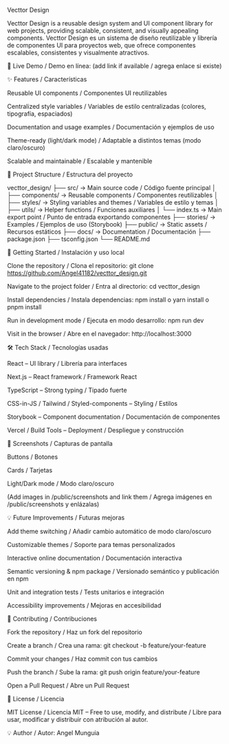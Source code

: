 Vecttor Design

Vecttor Design is a reusable design system and UI component library for web projects, providing scalable, consistent, and visually appealing components.
Vecttor Design es un sistema de diseño reutilizable y librería de componentes UI para proyectos web, que ofrece componentes escalables, consistentes y visualmente atractivos.

🔗 Live Demo / Demo en línea: (add link if available / agrega enlace si existe)

✨ Features / Características

Reusable UI components / Componentes UI reutilizables

Centralized style variables / Variables de estilo centralizadas (colores, tipografía, espaciados)

Documentation and usage examples / Documentación y ejemplos de uso

Theme-ready (light/dark mode) / Adaptable a distintos temas (modo claro/oscuro)

Scalable and maintainable / Escalable y mantenible

📂 Project Structure / Estructura del proyecto

vecttor_design/
├── src/ → Main source code / Código fuente principal
│ ├── components/ → Reusable components / Componentes reutilizables
│ ├── styles/ → Styling variables and themes / Variables de estilo y temas
│ ├── utils/ → Helper functions / Funciones auxiliares
│ └── index.ts → Main export point / Punto de entrada exportando componentes
├── stories/ → Examples / Ejemplos de uso (Storybook)
├── public/ → Static assets / Recursos estáticos
├── docs/ → Documentation / Documentación
├── package.json
├── tsconfig.json
└── README.md

🚀 Getting Started / Instalación y uso local

Clone the repository / Clona el repositorio:
git clone https://github.com/Angel41182/vecttor_design.git

Navigate to the project folder / Entra al directorio:
cd vecttor_design

Install dependencies / Instala dependencias:
npm install
o yarn install
o pnpm install

Run in development mode / Ejecuta en modo desarrollo:
npm run dev

Visit in the browser / Abre en el navegador: http://localhost:3000

🛠️ Tech Stack / Tecnologías usadas

React – UI library / Librería para interfaces

Next.js – React framework / Framework React

TypeScript – Strong typing / Tipado fuerte

CSS-in-JS / Tailwind / Styled-components – Styling / Estilos

Storybook – Component documentation / Documentación de componentes

Vercel / Build Tools – Deployment / Despliegue y construcción

📸 Screenshots / Capturas de pantalla

Buttons / Botones

Cards / Tarjetas

Light/Dark mode / Modo claro/oscuro

(Add images in /public/screenshots and link them / Agrega imágenes en /public/screenshots y enlázalas)

💡 Future Improvements / Futuras mejoras

Add theme switching / Añadir cambio automático de modo claro/oscuro

Customizable themes / Soporte para temas personalizados

Interactive online documentation / Documentación interactiva

Semantic versioning & npm package / Versionado semántico y publicación en npm

Unit and integration tests / Tests unitarios e integración

Accessibility improvements / Mejoras en accesibilidad

🤝 Contributing / Contribuciones

Fork the repository / Haz un fork del repositorio

Create a branch / Crea una rama: git checkout -b feature/your-feature

Commit your changes / Haz commit con tus cambios

Push the branch / Sube la rama: git push origin feature/your-feature

Open a Pull Request / Abre un Pull Request

📝 License / Licencia

MIT License / Licencia MIT – Free to use, modify, and distribute / Libre para usar, modificar y distribuir con atribución al autor.

💡 Author / Autor: Angel Munguia
